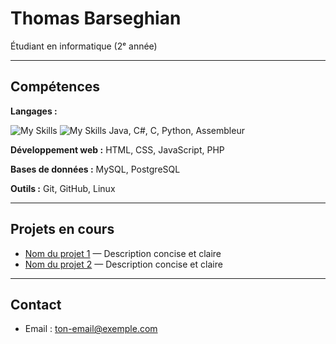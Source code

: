 # Thomas Barseghian

Étudiant en informatique (2ᵉ année)  

---

## Compétences

**Langages :** 

![My Skills](https://go-skill-icons.vercel.app/api/icons?i=java,c,cs,python&perline=10&theme=light)
![My Skills](https://go-skill-icons.vercel.app/api/icons?i=java,c,cs,python&perline=10)
Java, C#, C, Python, Assembleur

**Développement web :** 
HTML, CSS, JavaScript, PHP

**Bases de données :**
MySQL, PostgreSQL  

**Outils :**
Git, GitHub, Linux  

---

## Projets en cours

- [Nom du projet 1](lien_vers_projet) — Description concise et claire  
- [Nom du projet 2](lien_vers_projet) — Description concise et claire  

---

## Contact

- Email : ton-email@exemple.com  
